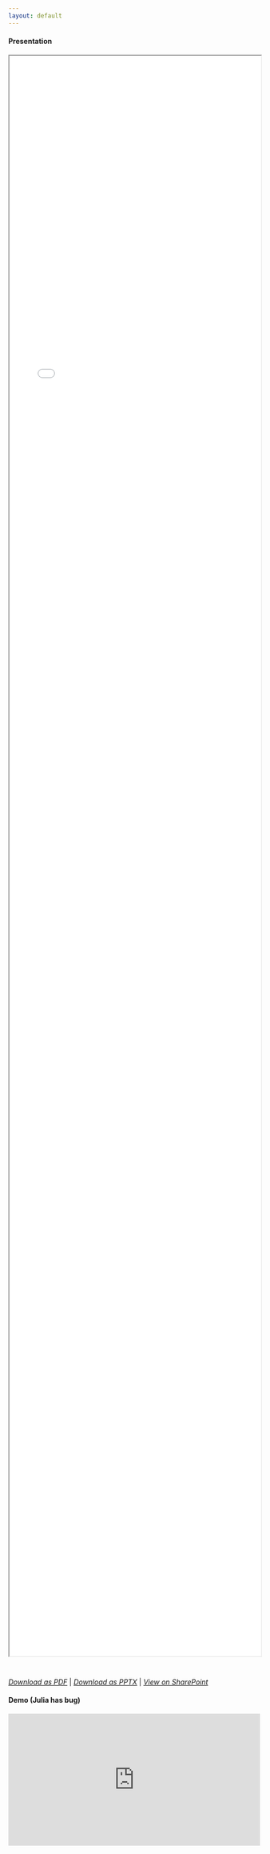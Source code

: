 ```yaml
---
layout: default
---
```


#### Presentation
<div style="width: 100%; height: 80vh;"><iframe src="mandel.pdf" width="100%" height="100%" >PDF Presentation iframe.</iframe></div>

&nbsp;

[*Download as PDF*](./mandel.pdf) | [*Download as PPTX*](./mandel.pptx) | [*View on SharePoint*](https://uam-my.sharepoint.com/:p:/g/personal/jakkor8_st_amu_edu_pl/EWPZoheTtLFJlYwx4Wb2BcoBZzVznHl0AuMQmw2tg3gqYw?e=FbChVS)

#### Demo (Julia has bug)

<div style="width:100%;height:0px;position:relative;padding-bottom:52.454%;"><iframe src="https://streamable.com/s/rh2b6/maydra" frameborder="0" width="100%" height="100%" allowfullscreen style="width:100%;height:100%;position:absolute;left:0px;top:0px;overflow:hidden;"></iframe></div>

